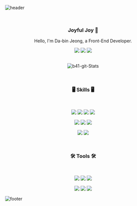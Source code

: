 ![header](https://capsule-render.vercel.app/api?type=waving&&color=gradient&height=100&section=header&fontSize=90)

<div align="center">
<br/>
<h3>Joyful Joy 🥳</h3>
<p>Hello, I'm Da-bin Jeong, a Front-End Developer.<p/>
<p>
  <a href="https://b41.kr/
" target="_blank"><img src="https://img.shields.io/badge/Blog-DD0B78?style=flat-square&logo=GitHub%20Sponsors&logoColor=white"/></a>
   <a href="https://b41-41.github.io/
" target="_blank"><img src="https://img.shields.io/badge/TIL-pink?style=flat-square&logo=GitHub%20Sponsors&logoColor=white"/></a>
  <a href="mailto:41@b41.kr" target="_blank"><img src="https://img.shields.io/badge/41@b41.kr-EA4335?style=flat-square&logo=Gmail&logoColor=white"/></a>
</p>
<br/>
<img alt="b41-git-Stats" src="https://github-readme-stats.vercel.app/api?username=b41-41">
<br/><br/><br/>

### 🖥 Skills 🖥

<br/>
<p>
<img src="https://img.shields.io/badge/HTML-E34F26?style=flat-square&logo=HTML5&logoColor=white"/>
<img src="https://img.shields.io/badge/CSS-1572B6?style=flat-square&logo=CSS3&logoColor=white"/>
<img src="https://img.shields.io/badge/JavaScript-F7DF1E?style=flat-square&logo=JavaScript&logoColor=white"/>
  <img src="https://img.shields.io/badge/TypeScript-61DAFB?style=flat-square&logo=TypeScript&logoColor=white"/>
<p/>
<p>
<img src="https://img.shields.io/badge/React-61DAFB?style=flat-square&logo=React&logoColor=white"/>
<img src="https://img.shields.io/badge/Redux-764ABC?style=flat-square&logo=Redux&logoColor=white"/>
  <img src="https://img.shields.io/badge/styled--components-ff96b4??style=flat-square&logo=styled-components&logoColor=white"/>
</p>
<p>
<img src="https://img.shields.io/badge/Git-F05032?style=flat-square&logo=Git&logoColor=white"/>
  <img src="https://img.shields.io/badge/GitHub-181717??style=flat-square&logo=GitHub&logoColor=white"/>
</p>
<br/>

### 🛠 Tools 🛠

<br/>
<p>
  <img src="https://img.shields.io/badge/Prettier-F7B93E?style=flat-square&logo=Prettier&logoColor=white"/>
  <img src="https://img.shields.io/badge/ESLint-4B32C3?style=flat-square&logo=ESLint&logoColor=white"/>
  <img src="https://img.shields.io/badge/npm-CB3837?style=flat-square&logo=npm&logoColor=white"/>
</p>
<p>
  <img src="https://img.shields.io/badge/Slack-4A154B?style=flat-square&logo=Slack&logoColor=white"/>
  <img src="https://img.shields.io/badge/Figma-F24E1E?style=flat-square&logo=Figma&logoColor=white"/>
  <img src="https://img.shields.io/badge/Notion-000000?style=flat-square&logo=Notion&logoColor=white"/>
</p>
</div>

![footer](https://capsule-render.vercel.app/api?type=waving&&color=gradient&height=100&section=footer&fontSize=90)
